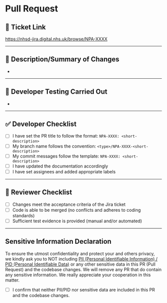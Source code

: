 # Pull Request

## 🧾 Ticket Link

https://nhsd-jira.digital.nhs.uk/browse/NPA-XXXX

---

## 📄 Description/Summary of Changes

<!-- Describe the changes made in this PR. Include the purpose/scope/impact/context of the changes -->

- <!-- Add bullet points for changes made -->

---

## 🧪 Developer Testing Carried Out

<!-- Describe what tests (automated/unit/manual etc.) have been done for the ticket. Include: -->
<!-- - Any tests added/updated -->
<!-- - Evidence that each acceptance criterion from the Jira ticket is met -->

- <!-- Add bullet points for tests done -->

---

## ✅ Developer Checklist

<!-- To be completed by the developer -->

- [ ] I have set the PR title to follow the format: `NPA-XXXX: <short-description>`
- [ ] My branch name follows the convention: `<type>/NPA-XXXX-<short-description>`
- [ ] My commit messages follow the template: `NPA-XXXX: <short-description>`
- [ ] I have updated the documentation accordingly
- [ ] I have set assignees and added appropriate labels

---

## 👀 Reviewer Checklist

<!-- To be completed by the reviewer -->

- [ ] Changes meet the acceptance criteria of the Jira ticket
- [ ] Code is able to be merged (no conflicts and adheres to coding standards)
- [ ] Sufficient test evidence is provided (manual and/or automated)

---

## Sensitive Information Declaration

To ensure the utmost confidentiality and protect your and others privacy, we kindly ask you to NOT including [PII (Personal Identifiable Information) / PID (Personal Identifiable Data)](https://digital.nhs.uk/data-and-information/keeping-data-safe-and-benefitting-the-public) or any other sensitive data in this PR (Pull Request) and the codebase changes. We will remove any PR that do contain any sensitive information. We really appreciate your cooperation in this matter.

- [ ] I confirm that neither PII/PID nor sensitive data are included in this PR and the codebase changes.
